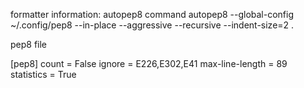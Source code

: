 formatter information:
autopep8 command
autopep8 --global-config ~/.config/pep8 --in-place --aggressive --recursive --indent-size=2 .

pep8 file

[pep8]
count = False
ignore = E226,E302,E41
max-line-length = 89
statistics = True
